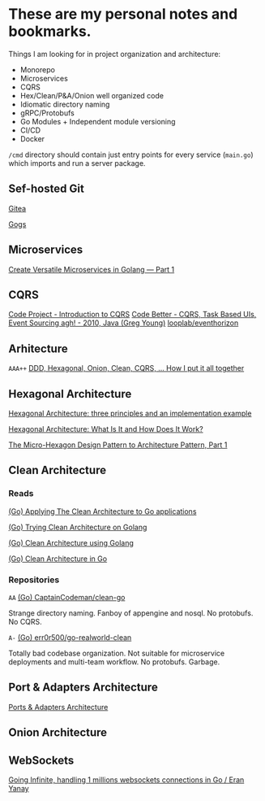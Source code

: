 # These are my personal notes and bookmarks.

Things I am looking for in project organization and architecture:

- Monorepo
- Microservices
- CQRS
- Hex/Clean/P&A/Onion well organized code
- Idiomatic directory naming
- gRPC/Protobufs
- Go Modules + Independent module versioning
- CI/CD
- Docker

`/cmd` directory should contain just entry points for every service (`main.go`) which imports and run a server package.

## Sef-hosted Git
[Gitea](https://gitea.io/en-us/)

[Gogs](https://gogs.io/)

## Microservices

[Create Versatile Microservices in Golang — Part 1](https://dzone.com/articles/create-versatile-microservices-in-golang-part-1)

## CQRS

[Code Project - Introduction to CQRS](https://www.codeproject.com/Articles/555855/Introduction-to-CQRS)
[Code Better - CQRS, Task Based UIs, Event Sourcing agh! - 2010, Java (Greg Young)](http://codebetter.com/gregyoung/2010/02/16/cqrs-task-based-uis-event-sourcing-agh/)
[looplab/eventhorizon](https://github.com/looplab/eventhorizon)

## Arhitecture

`AAA++` [DDD, Hexagonal, Onion, Clean, CQRS, … How I put it all together](https://herbertograca.com/2017/11/16/explicit-architecture-01-ddd-hexagonal-onion-clean-cqrs-how-i-put-it-all-together/)

## Hexagonal Architecture

[Hexagonal Architecture: three principles and an implementation example](https://blog.octo.com/en/hexagonal-architecture-three-principles-and-an-implementation-example/)

[Hexagonal Architecture: What Is It and How Does It Work?](https://blog.ndepend.com/hexagonal-architecture/)

[The Micro-Hexagon Design Pattern to Architecture Pattern, Part 1](https://dzone.com/articles/micro-hexagon)

## Clean Architecture

### Reads

[(Go) Applying The Clean Architecture to Go applications](https://manuel.kiessling.net/2012/09/28/applying-the-clean-architecture-to-go-applications/)

[(Go) Trying Clean Architecture on Golang](https://hackernoon.com/golang-clean-archithecture-efd6d7c43047)

[(Go) Clean Architecture using Golang](https://medium.com/@eminetto/clean-architecture-using-golang-b63587aa5e3f)

[(Go) Clean Architecture in Go](https://medium.com/@hatajoe/clean-architecture-in-go-4030f11ec1b1)

### Repositories

`AA` [(Go) CaptainCodeman/clean-go](https://github.com/CaptainCodeman/clean-go/blob/master/providers/appengine/factory.go)

Strange directory naming. Fanboy of appengine and nosql. No protobufs. No CQRS.

`A-` [(Go) err0r500/go-realworld-clean](https://github.com/err0r500/go-realworld-clean)

Totally bad codebase organization. Not suitable for microservice deployments and multi-team workflow. No protobufs. Garbage.

## Port & Adapters Architecture

[Ports & Adapters Architecture](https://herbertograca.com/2017/09/14/ports-adapters-architecture/)

## Onion Architecture

## WebSockets

[Going Infinite, handling 1 millions websockets connections in Go / Eran Yanay](https://www.youtube.com/watch?time_continue=1&v=LI1YTFMi8W4)